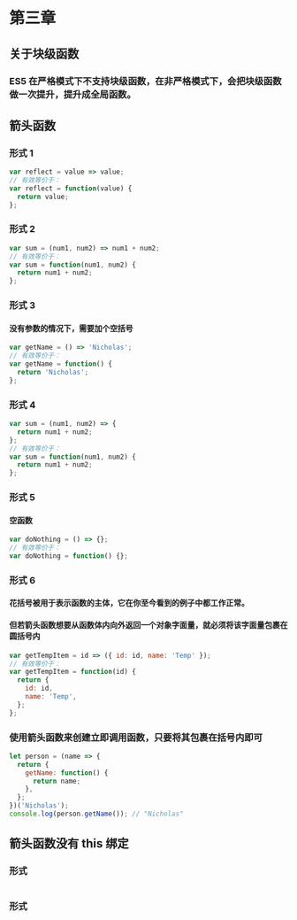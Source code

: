 # 第三章

## 关于块级函数

### ES5 在严格模式下不支持块级函数，在非严格模式下，会把块级函数做一次提升，提升成全局函数。

## 箭头函数

### 形式 1

```javascript
var reflect = value => value;
// 有效等价于：
var reflect = function(value) {
  return value;
};
```

### 形式 2

```javascript
var sum = (num1, num2) => num1 + num2;
// 有效等价于：
var sum = function(num1, num2) {
  return num1 + num2;
};
```

### 形式 3

#### 没有参数的情况下，需要加个空括号

```javascript
var getName = () => 'Nicholas';
// 有效等价于：
var getName = function() {
  return 'Nicholas';
};
```

### 形式 4

```javascript
var sum = (num1, num2) => {
  return num1 + num2;
};
// 有效等价于：
var sum = function(num1, num2) {
  return num1 + num2;
};
```

### 形式 5

#### 空函数

```javascript
var doNothing = () => {};
// 有效等价于：
var doNothing = function() {};
```

### 形式 6

#### 花括号被用于表示函数的主体，它在你至今看到的例子中都工作正常。

#### 但若箭头函数想要从函数体内向外返回一个对象字面量，就必须将该字面量包裹在圆括号内

```javascript
var getTempItem = id => ({ id: id, name: 'Temp' });
// 有效等价于：
var getTempItem = function(id) {
  return {
    id: id,
    name: 'Temp',
  };
};
```

### 使用箭头函数来创建立即调用函数，只要将其包裹在括号内即可

```javascript
let person = (name => {
  return {
    getName: function() {
      return name;
    },
  };
})('Nicholas');
console.log(person.getName()); // "Nicholas"
```

## 箭头函数没有 this 绑定

### 形式

```javascript
```

### 形式

```javascript
```
